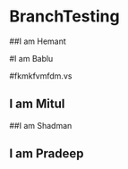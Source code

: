 # BranchTesting



##I am Hemant

#I am Bablu

#fkmkfvmfdm.vs
## I am Mitul

##I am Shadman

## I am Pradeep
